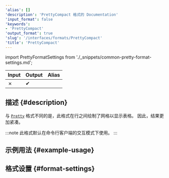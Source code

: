 ```yaml
---
'alias': []
'description': 'PrettyCompact 格式的 Documentation'
'input_format': false
'keywords':
- 'PrettyCompact'
'output_format': true
'slug': '/interfaces/formats/PrettyCompact'
'title': 'PrettyCompact'
---
```


import PrettyFormatSettings from './_snippets/common-pretty-format-settings.md';

| Input | Output  | Alias |
|-------|---------|-------|
| ✗     | ✔       |       |

## 描述 {#description}

与 [`Pretty`](./Pretty.md) 格式不同的是，此格式在行之间绘制了网格以显示表格。 
因此，结果更加紧凑。

:::note
此格式默认在命令行客户端的交互模式下使用。
:::

## 示例用法 {#example-usage}

## 格式设置 {#format-settings}

<PrettyFormatSettings />
